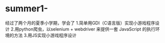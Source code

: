 # summer1-
经过了两个月的夏季小学期，学会了
1.简单用GDI（C语言版）实现小游戏程序设计
2.用python爬虫，以selenium + webdriver 来提供一套 JavaScript 的执行环境的方法
3.用JS实现小游戏程序设计
